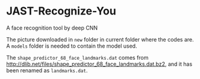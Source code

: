 # JAST-Recognize-You
A face recognition tool by deep CNN

The picture downloaded in `new` folder in current folder where the codes are. A `models` folder is needed to contain the model used.

The `shape_predictor_68_face_landmarks.dat` comes from http://dlib.net/files/shape_predictor_68_face_landmarks.dat.bz2, and it has been renamed as `landmarks.dat`.
